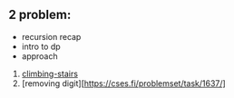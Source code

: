 ## 2 problem:
- recursion recap
- intro to dp
- approach

1. [climbing-stairs](https://leetcode.com/problems/climbing-stairs/description/)
2. [removing digit][https://cses.fi/problemset/task/1637/]